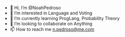 - 👋 Hi, I’m @NoahPedroso
- 👀 I’m interested in Language and Voting
- 🌱 I’m currently learning ProgLang, Probability Theory
- 💞️ I’m looking to collaborate on Anything
- 📫 How to reach me n.pedroso@me.com

<!---
NoahPedroso/NoahPedroso is a ✨ special ✨ repository because its `README.md` (this file) appears on your GitHub profile.
You can click the Preview link to take a look at your changes.
--->
